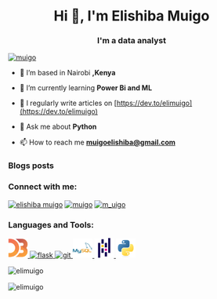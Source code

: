 <h1 align="center">Hi 👋, I'm Elishiba Muigo</h1>
<h3 align="center">I'm a data analyst</h3>

<p align="left"> <a href="https://twitter.com/Eli_Muigo" target="blank"><img src="https://img.shields.io/twitter/follow/muigo?logo=twitter&style=for-the-badge" alt="muigo" /></a> </p>

- 🔭 I’m based in Nairobi **,Kenya**

- 🌱 I’m currently learning **Power Bi and ML**

- 📝 I regularly write articles on [https://dev.to/elimuigo](https://dev.to/elimuigo)

- 💬 Ask me about **Python**

- 📫 How to reach me **muigoelishiba@gmail.com**

### Blogs posts
<!-- BLOG-POST-LIST:START -->
<!-- BLOG-POST-LIST:END -->

<h3 align="left">Connect with me:</h3>
<p align="left">
<a href="https://dev.to/elimuigo" target="blank"><img align="center" src="https://raw.githubusercontent.com/rahuldkjain/github-profile-readme-generator/master/src/images/icons/Social/devto.svg" alt="elishiba muigo" height="30" width="40" /></a>
<a href="https://twitter.com/Eli_Muigo" target="blank"><img align="center" src="https://raw.githubusercontent.com/rahuldkjain/github-profile-readme-generator/master/src/images/icons/Social/twitter.svg" alt="muigo" height="30" width="40" /></a>
<a href="https://instagram.com/m_uigo" target="blank"><img align="center" src="https://raw.githubusercontent.com/rahuldkjain/github-profile-readme-generator/master/src/images/icons/Social/instagram.svg" alt="m_uigo" height="30" width="40" /></a>
</p>

<h3 align="left">Languages and Tools:</h3>
<p align="left"> <a href="https://d3js.org/" target="_blank" rel="noreferrer"> <img src="https://raw.githubusercontent.com/devicons/devicon/master/icons/d3js/d3js-original.svg" alt="d3js" width="40" height="40"/> </a> <a href="https://flask.palletsprojects.com/" target="_blank" rel="noreferrer"> <img src="https://www.vectorlogo.zone/logos/pocoo_flask/pocoo_flask-icon.svg" alt="flask" width="40" height="40"/> </a> <a href="https://git-scm.com/" target="_blank" rel="noreferrer"> <img src="https://www.vectorlogo.zone/logos/git-scm/git-scm-icon.svg" alt="git" width="40" height="40"/> </a> <a href="https://www.mysql.com/" target="_blank" rel="noreferrer"> <img src="https://raw.githubusercontent.com/devicons/devicon/master/icons/mysql/mysql-original-wordmark.svg" alt="mysql" width="40" height="40"/> </a> <a href="https://pandas.pydata.org/" target="_blank" rel="noreferrer"> <img src="https://raw.githubusercontent.com/devicons/devicon/2ae2a900d2f041da66e950e4d48052658d850630/icons/pandas/pandas-original.svg" alt="pandas" width="40" height="40"/> </a> <a href="https://www.python.org" target="_blank" rel="noreferrer"> <img src="https://raw.githubusercontent.com/devicons/devicon/master/icons/python/python-original.svg" alt="python" width="40" height="40"/> </a> </p>

<p><img align="center" src="https://github-readme-stats.vercel.app/api/top-langs?username=elimuigo&show_icons=true&locale=en&layout=compact" alt="elimuigo" /></p>

<p><img align="center" src="https://github-readme-streak-stats.herokuapp.com/?user=elimuigo&" alt="elimuigo" /></p>



